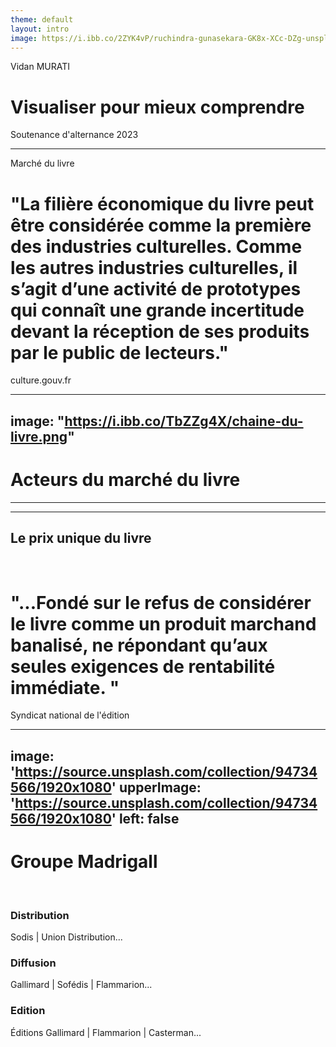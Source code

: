 ```yaml
---
theme: default
layout: intro
image: https://i.ibb.co/2ZYK4vP/ruchindra-gunasekara-GK8x-XCc-DZg-unsplash.jpg
---
```


<div class="p-5px">
<div class="absolute top-10">
  <span class="font-700">
    Vidan MURATI
  </span>
</div>

<div class="absolute bottom-10">
  <h1>Visualiser pour mieux comprendre</h1>
  <p>Soutenance d'alternance 2023</p>
</div>
</div>

---

<span> Marché du livre </span>

# "La filière économique du livre peut être considérée comme la première des industries culturelles. Comme les autres industries culturelles, il s’agit d’une activité de prototypes qui connaît une grande incertitude devant la réception de ses produits par le public de lecteurs."

culture.gouv.fr

---

image: "https://i.ibb.co/TbZZg4X/chaine-du-livre.png" 
---

# Acteurs du marché du livre


---
---

## Le prix unique du livre
<br>

# "...Fondé sur le refus de considérer le livre comme un produit marchand banalisé, ne répondant qu’aux seules exigences de rentabilité immédiate. "
Syndicat national de l'édition

---

image: 'https://source.unsplash.com/collection/94734566/1920x1080'
upperImage: 'https://source.unsplash.com/collection/94734566/1920x1080'
left: false
---

<div class="p-5px">

# Groupe Madrigall

<br>

### Distribution 
Sodis | Union Distribution...

### Diffusion
Gallimard | Sofédis | Flammarion...

### Edition
Éditions Gallimard | Flammarion | Casterman...
</div>